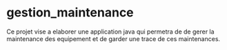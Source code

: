 # gestion_maintenance
Ce projet vise a elaborer une application java qui permetra de de gerer la maintenance des equipement et de garder une trace de ces maintenances.
